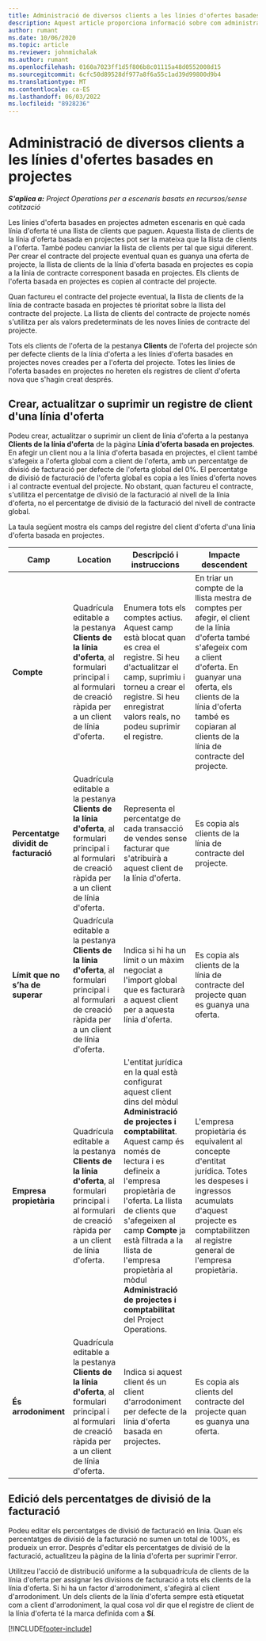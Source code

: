 ```yaml
---
title: Administració de diversos clients a les línies d'ofertes basades en projectes
description: Aquest article proporciona informació sobre com administrar diversos clients en línies d'oferta basades en projectes.
author: rumant
ms.date: 10/06/2020
ms.topic: article
ms.reviewer: johnmichalak
ms.author: rumant
ms.openlocfilehash: 0160a7023ff1d5f806b8c01115a48d0552008d15
ms.sourcegitcommit: 6cfc50d89528df977a8f6a55c1ad39d99800d9b4
ms.translationtype: MT
ms.contentlocale: ca-ES
ms.lasthandoff: 06/03/2022
ms.locfileid: "8928236"
---
```

# <a name="manage-multiple-customers-on-project-based-quote-lines"></a>Administració de diversos clients a les línies d'ofertes basades en projectes

_**S'aplica a:** Project Operations per a escenaris basats en recursos/sense cotització_

Les línies d'oferta basades en projectes admeten escenaris en què cada línia d'oferta té una llista de clients que paguen. Aquesta llista de clients de la línia d'oferta basada en projectes pot ser la mateixa que la llista de clients a l'oferta. També podeu canviar la llista de clients per tal que sigui diferent. Per crear el contracte del projecte eventual quan es guanya una oferta de projecte, la llista de clients de la línia d'oferta basada en projectes es copia a la línia de contracte corresponent basada en projectes. Els clients de l'oferta basada en projectes es copien al contracte del projecte.

Quan factureu el contracte del projecte eventual, la llista de clients de la línia de contracte basada en projectes té prioritat sobre la llista del contracte del projecte. La llista de clients del contracte de projecte només s'utilitza per als valors predeterminats de les noves línies de contracte del projecte.

Tots els clients de l'oferta de la pestanya **Clients** de l'oferta del projecte són per defecte clients de la línia d'oferta a les línies d'oferta basades en projectes noves creades per a l'oferta del projecte. Totes les línies de l'oferta basades en projectes no hereten els registres de client d'oferta nova que s'hagin creat després.

## <a name="create-update-or-delete-a-quote-line-customer-record"></a>Crear, actualitzar o suprimir un registre de client d'una línia d'oferta

Podeu crear, actualitzar o suprimir un client de línia d'oferta a la pestanya **Clients de la línia d'oferta** de la pàgina **Línia d'oferta basada en projectes**. En afegir un client nou a la línia d'oferta basada en projectes, el client també s'afegeix a l'oferta global com a client de l'oferta, amb un percentatge de divisió de facturació per defecte de l'oferta global del 0%. El percentatge de divisió de facturació de l'oferta global es copia a les línies d'oferta noves i al contracte eventual del projecte. No obstant, quan factureu el contracte, s'utilitza el percentatge de divisió de la facturació al nivell de la línia d'oferta, no el percentatge de divisió de la facturació del nivell de contracte global. 

La taula següent mostra els camps del registre del client d'oferta d'una línia d'oferta basada en projectes.

| Camp | Location | Descripció i instruccions | Impacte descendent |
| --- | --- | --- | --- |
| **Compte** | Quadrícula editable a la pestanya **Clients de la línia d'oferta**, al formulari principal i al formulari de creació ràpida per a un client de línia d'oferta. | Enumera tots els comptes actius. Aquest camp està blocat quan es crea el registre. Si heu d'actualitzar el camp, suprimiu i torneu a crear el registre. Si heu enregistrat valors reals, no podeu suprimir el registre. | En triar un compte de la llista mestra de comptes per afegir, el client de la línia d'oferta també s'afegeix com a client d'oferta. En guanyar una oferta, els clients de la línia d'oferta també es copiaran al clients de la línia de contracte del projecte. |
| **Percentatge dividit de facturació** | Quadrícula editable a la pestanya **Clients de la línia d'oferta**, al formulari principal i al formulari de creació ràpida per a un client de línia d'oferta. | Representa el percentatge de cada transacció de vendes sense facturar que s'atribuirà a aquest client de la línia d'oferta. | Es copia als clients de la línia de contracte del projecte. |
| **Límit que no s’ha de superar** | Quadrícula editable a la pestanya **Clients de la línia d'oferta**, al formulari principal i al formulari de creació ràpida per a un client de línia d'oferta. | Indica si hi ha un límit o un màxim negociat a l'import global que es facturarà a aquest client per a aquesta línia d'oferta. | Es copia als clients de la línia de contracte del projecte quan es guanya una oferta. |
| **Empresa propietària** | Quadrícula editable a la pestanya **Clients de la línia d'oferta**, al formulari principal i al formulari de creació ràpida per a un client de línia d'oferta. | L'entitat jurídica en la qual està configurat aquest client dins del mòdul **Administració de projectes i comptabilitat**. Aquest camp és només de lectura i es defineix a l'empresa propietària de l'oferta. La llista de clients que s'afegeixen al camp **Compte** ja està filtrada a la llista de l'empresa propietària al mòdul **Administració de projectes i comptabilitat** del Project Operations. | L'empresa propietària és equivalent al concepte d'entitat jurídica. Totes les despeses i ingressos acumulats d'aquest projecte es comptabilitzen al registre general de l'empresa propietària. |
| **És arrodoniment** | Quadrícula editable a la pestanya **Clients de la línia d'oferta**, al formulari principal i al formulari de creació ràpida per a un client de línia d'oferta. | Indica si aquest client és un client d'arrodoniment per defecte de la línia d'oferta basada en projectes. | Es copia als clients del contracte del projecte quan es guanya una oferta. |

## <a name="edit-billing-split-percentages"></a>Edició dels percentatges de divisió de la facturació

Podeu editar els percentatges de divisió de facturació en línia. Quan els percentatges de divisió de la facturació no sumen un total de 100%, es produeix un error. Després d'editar els percentatges de divisió de la facturació, actualitzeu la pàgina de la línia d'oferta per suprimir l'error.

Utilitzeu l'acció de distribució uniforme a la subquadrícula de clients de la línia d'oferta per assignar les divisions de facturació a tots els clients de la línia d'oferta. Si hi ha un factor d'arrodoniment, s'afegirà al client d'arrodoniment. Un dels clients de la línia d'oferta sempre està etiquetat com a client d'arrodoniment, la qual cosa vol dir que el registre de client de la línia d'oferta té la marca definida com a **Sí**. 


[!INCLUDE[footer-include](../includes/footer-banner.md)]